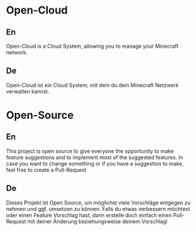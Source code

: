 # Open-Cloud

## En
Open-Cloud is a Cloud System, allowing you to manage your Minecraft network.

## De
Open-Cloud ist ein Cloud System, mit dem du dein Minecraft Netzwerk verwalten kannst.

# Open-Source

## En
This project is open source to give everyone the opportunity to make feature suggestions and to implement most of the suggested features. In case you want to change something or if you have a suggestion to make, feel free to create a Pull-Request

## De
Dieses Projekt ist Open Source, um möglichst viele Vorschläge entgegen zu nehmen und ggf. umsetzen zu können. 
Falls du etwas verbessern möchtest oder einen Feature Vorschlag hast, dann erstelle doch einfach einen Pull-Request mit deiner Änderung beziehungsweise deinem Vorschlag!

